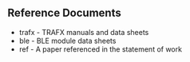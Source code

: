 ## Reference Documents

- trafx - TRAFX manuals and data sheets
- ble - BLE module data sheets
- ref - A paper referenced in the statement of work